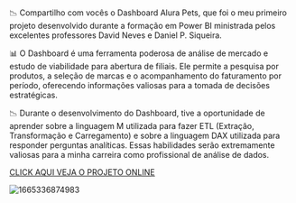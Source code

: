 📉 Compartilho com vocês o Dashboard Alura Pets, que foi o meu primeiro projeto desenvolvido durante a formação em Power BI ministrada pelos excelentes professores David Neves e Daniel P. Siqueira.

📊 O Dashboard é uma ferramenta poderosa de análise de mercado e estudo de viabilidade para abertura de filiais. Ele permite a pesquisa por produtos, a seleção de marcas e o acompanhamento do faturamento por período, oferecendo informações valiosas para a tomada de decisões estratégicas.

📉 Durante o desenvolvimento do Dashboard, tive a oportunidade de aprender sobre a linguagem M utilizada para fazer ETL (Extração, Transformação e Carregamento) e sobre a linguagem DAX utilizada para responder perguntas analíticas. Essas habilidades serão extremamente valiosas para a minha carreira como profissional de análise de dados.

<a href="https://app.powerbi.com/view?r=eyJrIjoiNzU4MDQ4ZjYtYjU2Ni00ZDVkLWIzOTQtYTAyNDYyMmY0NjRlIiwidCI6IjJiYWVkMzgwLTE2NmMtNGQ1Yi1iNzdlLTkyZWRlMjY4YzkyYiJ9">CLICK AQUI VEJA O PROJETO ONLINE</a>

![1665336874983](https://user-images.githubusercontent.com/111707123/236383934-6963e734-ab37-45bf-9d54-efe814213716.jpeg)


 

